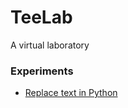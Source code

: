 # TeeLab

A virtual laboratory

### Experiments

- [Replace text in Python](./notebook/replace_text_python.ipynb)
